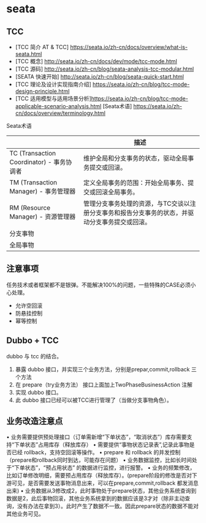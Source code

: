 # seata

## TCC

- [TCC 简介 AT & TCC] https://seata.io/zh-cn/docs/overview/what-is-seata.html
- [TCC 概念] http://seata.io/zh-cn/docs/dev/mode/tcc-mode.html
- [TCC 源码] http://seata.io/zh-cn/blog/seata-analysis-tcc-modular.html
- [SEATA 快速开始] http://seata.io/zh-cn/blog/seata-quick-start.html
- [TCC 理论及设计实现指南介绍] https://seata.io/zh-cn/blog/tcc-mode-design-principle.html
- [TCC 适用模型与适用场景分析]https://seata.io/zh-cn/blog/tcc-mode-applicable-scenario-analysis.html
[Seata术语] https://seata.io/zh-cn/docs/overview/terminology.html

Seata术语

|                                           | 描述                                                                                           |
| ----------------------------------------- | ---------------------------------------------------------------------------------------------- |
| TC (Transaction Coordinator) - 事务协调者 | 维护全局和分支事务的状态，驱动全局事务提交或回滚。                                             |
| TM (Transaction Manager) - 事务管理器     | 定义全局事务的范围：开始全局事务、提交或回滚全局事务。                                         |
| RM (Resource Manager) - 资源管理器        | 管理分支事务处理的资源，与TC交谈以注册分支事务和报告分支事务的状态，并驱动分支事务提交或回滚。 |
| 分支事物                                  |
| 全局事物                                  |

## 注意事项

任务技术或者框架都不是银弹。不能解决100%的问题，一些特殊的CASE必须小心处理。

- 允许空回滚
- 防悬挂控制
- 幂等控制

## Dubbo + TCC

dubbo 与 tcc 的结合。

1. 暴露 dubbo 接口，并实现三个业务方法，分别是prepar,commit,rollback 三个方法
2. 在 prepare（try业务方法） 接口上面加上TwoPhaseBusinessAction 注解
3. 实现 dubbo 接口。
4. 此 dubbo 接口已经可以被TCC进行管理了（当做分支事物角色）。

## 业务改造注意点

• 业务需要提供预处理接口（订单需新增“下单状态”，“取消状态”）库存需要支持“下单状态”占用库存（释放库存）
• 需要提供“事物状态记录表”,记录此事物是否已经 rollback，支持空回滚等操作。
• prepare 和 rollback 的并发控制（prepare和rollback同时到达，可能存在问题）
• 业务数据监控，比如长时间处于“下单状态”，“预占用状态” 的数据进行监控，进行报警。
• 业务的频繁修改，比如订单修改明细，需要预占用库存（释放库存）。(prepare阶段的修改是否对下游可见，是否需要发送事物消息出来，可以在prepare,commit,rollback 都发消息出来)
• 业务数据从3修改成2，此时事物处于prepare状态，其他业务系统查询到数据是2，此后事物回滚，其他业务系统拿到的数据应该是3才对（除非主动查询，没有办法在拿到3）。此时产生了数据不一致。因此prepare状态的数据不能对其他业务可见。
